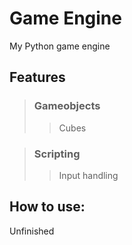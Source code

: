 # Game Engine
My Python game engine

## Features
> ### Gameobjects
>> Cubes

> ### Scripting
>> Input handling
>> 

## How to use:
Unfinished
